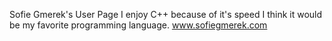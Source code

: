 Sofie Gmerek's User Page
I enjoy C++ because of it's speed I think it would be my favorite programming language.
www.sofiegmerek.com